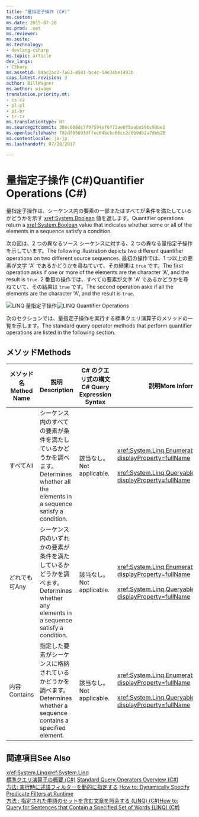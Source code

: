 ```yaml
---
title: "量指定子操作 (C#)"
ms.custom: 
ms.date: 2015-07-20
ms.prod: .net
ms.reviewer: 
ms.suite: 
ms.technology:
- devlang-csharp
ms.topic: article
dev_langs:
- CSharp
ms.assetid: 84ac2ac2-7a63-4581-bc4c-14e34be1493b
caps.latest.revision: 3
author: BillWagner
ms.author: wiwagn
translation.priority.mt:
- cs-cz
- pl-pl
- pt-br
- tr-tr
ms.translationtype: HT
ms.sourcegitcommit: 306c608dc7f97594ef6f72ae0f5aaba596c936e1
ms.openlocfilehash: f82df05693dffec64bcbc66cc2c0b9db2a7deb20
ms.contentlocale: ja-jp
ms.lasthandoff: 07/28/2017

---
```

# <a name="quantifier-operations-c"></a><span data-ttu-id="a7424-102">量指定子操作 (C#)</span><span class="sxs-lookup"><span data-stu-id="a7424-102">Quantifier Operations (C#)</span></span>
<span data-ttu-id="a7424-103">量指定子操作は、シーケンス内の要素の一部またはすべてが条件を満たしているかどうかを示す <xref:System.Boolean> 値を返します。</span><span class="sxs-lookup"><span data-stu-id="a7424-103">Quantifier operations return a <xref:System.Boolean> value that indicates whether some or all of the elements in a sequence satisfy a condition.</span></span>  
  
 <span data-ttu-id="a7424-104">次の図は、2 つの異なるソース シーケンスに対する、2 つの異なる量指定子操作を示しています。</span><span class="sxs-lookup"><span data-stu-id="a7424-104">The following illustration depicts two different quantifier operations on two different source sequences.</span></span> <span data-ttu-id="a7424-105">最初の操作では、1 つ以上の要素が文字 'A' であるかどうかを尋ねていて、その結果は `true` です。</span><span class="sxs-lookup"><span data-stu-id="a7424-105">The first operation asks if one or more of the elements are the character 'A', and the result is `true`.</span></span> <span data-ttu-id="a7424-106">2 番目の操作では、すべての要素が文字 'A' であるかどうかを尋ねていて、その結果は `true` です。</span><span class="sxs-lookup"><span data-stu-id="a7424-106">The second operation asks if all the elements are the character 'A', and the result is `true`.</span></span>  
  
 <span data-ttu-id="a7424-107">![LINQ 量指定子操作](../../../../csharp/programming-guide/concepts/linq/media/linq_quantifier.png "LINQ_Quantifier")</span><span class="sxs-lookup"><span data-stu-id="a7424-107">![LINQ Quantifier Operations](../../../../csharp/programming-guide/concepts/linq/media/linq_quantifier.png "LINQ_Quantifier")</span></span>  
  
 <span data-ttu-id="a7424-108">次のセクションでは、量指定子操作を実行する標準クエリ演算子のメソッドの一覧を示します。</span><span class="sxs-lookup"><span data-stu-id="a7424-108">The standard query operator methods that perform quantifier operations are listed in the following section.</span></span>  
  
## <a name="methods"></a><span data-ttu-id="a7424-109">メソッド</span><span class="sxs-lookup"><span data-stu-id="a7424-109">Methods</span></span>  
  
|<span data-ttu-id="a7424-110">メソッド名</span><span class="sxs-lookup"><span data-stu-id="a7424-110">Method Name</span></span>|<span data-ttu-id="a7424-111">説明</span><span class="sxs-lookup"><span data-stu-id="a7424-111">Description</span></span>|<span data-ttu-id="a7424-112">C# のクエリ式の構文</span><span class="sxs-lookup"><span data-stu-id="a7424-112">C# Query Expression Syntax</span></span>|<span data-ttu-id="a7424-113">説明</span><span class="sxs-lookup"><span data-stu-id="a7424-113">More Information</span></span>|  
|-----------------|-----------------|---------------------------------|----------------------|  
|<span data-ttu-id="a7424-114">すべて</span><span class="sxs-lookup"><span data-stu-id="a7424-114">All</span></span>|<span data-ttu-id="a7424-115">シーケンス内のすべての要素が条件を満たしているかどうかを調べます。</span><span class="sxs-lookup"><span data-stu-id="a7424-115">Determines whether all the elements in a sequence satisfy a condition.</span></span>|<span data-ttu-id="a7424-116">該当なし。</span><span class="sxs-lookup"><span data-stu-id="a7424-116">Not applicable.</span></span>|<xref:System.Linq.Enumerable.All%2A?displayProperty=fullName><br /><br /> <xref:System.Linq.Queryable.All%2A?displayProperty=fullName>|  
|<span data-ttu-id="a7424-117">どれでも可</span><span class="sxs-lookup"><span data-stu-id="a7424-117">Any</span></span>|<span data-ttu-id="a7424-118">シーケンス内のいずれかの要素が条件を満たしているかどうかを調べます。</span><span class="sxs-lookup"><span data-stu-id="a7424-118">Determines whether any elements in a sequence satisfy a condition.</span></span>|<span data-ttu-id="a7424-119">該当なし。</span><span class="sxs-lookup"><span data-stu-id="a7424-119">Not applicable.</span></span>|<xref:System.Linq.Enumerable.Any%2A?displayProperty=fullName><br /><br /> <xref:System.Linq.Queryable.Any%2A?displayProperty=fullName>|  
|<span data-ttu-id="a7424-120">内容</span><span class="sxs-lookup"><span data-stu-id="a7424-120">Contains</span></span>|<span data-ttu-id="a7424-121">指定した要素がシーケンスに格納されているかどうかを調べます。</span><span class="sxs-lookup"><span data-stu-id="a7424-121">Determines whether a sequence contains a specified element.</span></span>|<span data-ttu-id="a7424-122">該当なし。</span><span class="sxs-lookup"><span data-stu-id="a7424-122">Not applicable.</span></span>|<xref:System.Linq.Enumerable.Contains%2A?displayProperty=fullName><br /><br /> <xref:System.Linq.Queryable.Contains%2A?displayProperty=fullName>|  
  
## <a name="see-also"></a><span data-ttu-id="a7424-123">関連項目</span><span class="sxs-lookup"><span data-stu-id="a7424-123">See Also</span></span>  
 <span data-ttu-id="a7424-124"><xref:System.Linq></span><span class="sxs-lookup"><span data-stu-id="a7424-124"><xref:System.Linq></span></span>   
 <span data-ttu-id="a7424-125">[標準クエリ演算子の概要 (C#)](../../../../csharp/programming-guide/concepts/linq/standard-query-operators-overview.md) </span><span class="sxs-lookup"><span data-stu-id="a7424-125">[Standard Query Operators Overview (C#)](../../../../csharp/programming-guide/concepts/linq/standard-query-operators-overview.md) </span></span>  
 <span data-ttu-id="a7424-126">[方法: 実行時に述語フィルターを動的に指定する](../../../../csharp/programming-guide/linq-query-expressions/how-to-dynamically-specify-predicate-filters-at-runtime.md) </span><span class="sxs-lookup"><span data-stu-id="a7424-126">[How to: Dynamically Specify Predicate Filters at Runtime](../../../../csharp/programming-guide/linq-query-expressions/how-to-dynamically-specify-predicate-filters-at-runtime.md) </span></span>  
 [<span data-ttu-id="a7424-127">方法 : 指定された単語のセットを含む文章を照会する (LINQ) (C#)</span><span class="sxs-lookup"><span data-stu-id="a7424-127">How to: Query for Sentences that Contain a Specified Set of Words (LINQ) (C#)</span></span>](../../../../csharp/programming-guide/concepts/linq/how-to-query-for-sentences-that-contain-a-specified-set-of-words-linq.md)

